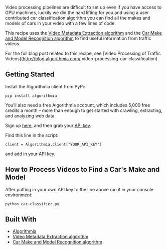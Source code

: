 Video processing pipelines are difficult to set up even if you have access to GPU machines, luckily we did the hard lifting for you and using a user contributed car classification algorithm you can find all the makes and models of cars in your video with a few lines of code.

This recipe uses the [Video Metadata Extraction algorithm](https://algorithmia.com/algorithms/media/VideoMetadataExtraction) and the [Car Make and Model Recognition algorithm](https://algorithmia.com/algorithms/LgoBE/CarMakeandModelRecognition) to find useful information from traffic videos.

For the full blog post related to this recipe, see [Video Processing of Traffic Videos](http://blog.algorithmia.com/
video-processing-car-classification)

## Getting Started

Install the Algorithmia client from PyPi:

```pip install algorithmia```

You’ll also need a free Algorithmia account, which includes 5,000 free credits a month – more than enough to get started with crawling, extracting, and analyzing web data.

Sign up [here](https://algorithmia.com/), and then grab your [API key](algorithmia.com/user#credentials).

Find this line in the script: 

```
client = Algorithmia.client("YOUR_API_KEY")
```
and add in your API key.

## How to Process Videos to Find a Car's Make and Model

After putting in your own API key to the line above run it in your console environment:

```python car-classifier.py```

## Built With
* [Algorithmia](https://algorithmia.com/)
* [Video Metadata Extraction algorithm](https://algorithmia.com/algorithms/media/VideoMetadataExtraction)
* [Car Make and Model Recognition algorithm](https://algorithmia.com/algorithms/LgoBE/CarMakeandModelRecognition)
